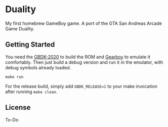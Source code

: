 # Duality

My first homebrew GameBoy game.
A port of the GTA San Andreas Arcade Game Duality.

## Getting Started

You need the [GBDK-2020](https://gbdk.org/docs/api/docs_getting_started.html) to build the ROM and [Gearboy](https://github.com/drhelius/Gearboy) to emulate it comfortably.
Then just build a debug version and run it in the emulator, with debug symbols already loaded.

    make run

For the release build, simply add `GBDK_RELEASE=1` to your make invocation after running `make clean`.

## License

To-Do
